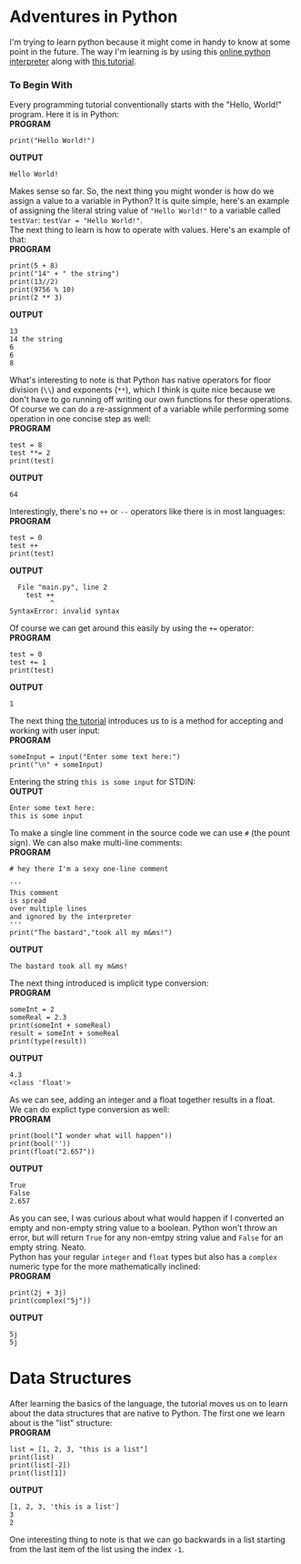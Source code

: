 # Adventures in Python
I'm trying to learn python because it might come in handy to know at some point in the future. The way I'm learning is by using this [online python interpreter]( https://www.tutorialspoint.com/execute_python3_online.php) along with [this tutorial](https://www.programiz.com/python-programming/tutorial).

### To Begin With
Every programming tutorial conventionally starts with the "Hello, World!" program. Here it is in Python:  
**PROGRAM**
```python3
print("Hello World!")
```
**OUTPUT**
```
Hello World!
```
Makes sense so far. So, the next thing you might wonder is how do we assign a value to a variable in Python? It is quite simple, here's an example of assigning the literal string value of `"Hello World!"` to a variable called `testVar`: `testVar = "Hello World!"`.  
The next thing to learn is how to operate with values. Here's an example of that:  
**PROGRAM**
```python3
print(5 + 8)
print("14" + " the string")
print(13//2)
print(9756 % 10)
print(2 ** 3)
```
**OUTPUT**
```
13
14 the string
6
6
8
```
What's interesting to note is that Python has native operators for floor division (`\\`) and exponents (`**`), which I think is quite nice because we don't have to go running off writing our own functions for these operations. Of course we can do a re-assignment of a variable while performing some operation in one concise step as well:  
**PROGRAM**
```python3
test = 8
test **= 2
print(test)
```
**OUTPUT**
```
64
```
Interestingly, there's no `++` or `--` operators like there is in most languages:  
**PROGRAM**
```python3
test = 0
test ++
print(test)
```
**OUTPUT**
```
  File "main.py", line 2
    test ++
          ^
SyntaxError: invalid syntax
```
Of course we can get around this easily by using the `+=` operator:  
**PROGRAM**
```python3
test = 0
test += 1
print(test)
```
**OUTPUT**
```
1
```
The next thing [the tutorial](https://www.programiz.com/python-programming/tutorial) introduces us to is a method for accepting and working with user input:  
**PROGRAM**
```python3
someInput = input("Enter some text here:")
print("\n" + someInput)
```
Entering the string `this is some input` for STDIN:  
**OUTPUT**
```
Enter some text here:
this is some input
```
To make a single line comment in the source code we can use `#` (the pount sign). We can also make multi-line comments:  
**PROGRAM**
```python3
# hey there I'm a sexy one-line comment

'''
This comment
is spread
over multiple lines
and ignored by the interpreter
'''
print("The bastard","took all my m&ms!")
```
**OUTPUT**
```
The bastard took all my m&ms!
````
The next thing introduced is implicit type conversion:  
**PROGRAM**
```python3
someInt = 2
someReal = 2.3
print(someInt + someReal)
result = someInt + someReal
print(type(result))
```
**OUTPUT**
```
4.3
<class 'float'>
```
As we can see, adding an integer and a float together results in a float.  
We can do explict type conversion as well:  
**PROGRAM**
```python3
print(bool("I wonder what will happen"))
print(bool(''))
print(float("2.657"))
```
**OUTPUT**
```
True
False
2.657
```
As you can see, I was curious about what would happen if I converted an empty and non-empty string value to a boolean. Python won't throw an error, but will return `True` for any non-emtpy string value and `False` for an empty string. Neato.  
Python has your regular `integer` and `float` types but also has a `complex` numeric type for the more mathematically inclined:  
**PROGRAM**
```python3
print(2j + 3j)
print(complex("5j"))
```
**OUTPUT**
```
5j
5j
```
# Data Structures
After learning the basics of the language, the tutorial moves us on to learn about the data structures that are native to Python. The first one we learn about is the "list" structure:  
**PROGRAM**
```python3
list = [1, 2, 3, "this is a list"]
print(list)
print(list[-2])
print(list[1])
```
**OUTPUT**
```
[1, 2, 3, 'this is a list']
3
2
```
One interesting thing to note is that we can go backwards in a list starting from the last item of the list using the index `-1`.  
